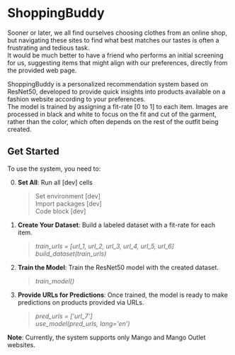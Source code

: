 # ShoppingBuddy
Sooner or later, we all find ourselves choosing clothes from an online shop, but navigating these sites to find what best matches our tastes is often a frustrating and tedious task.   
It would be much better to have a friend who performs an initial screening for us, suggesting items that might align with our preferences, directly from the provided web page.
  
ShoppingBuddy is a personalized recommendation system based on ResNet50, developed to provide quick insights into products available on a fashion website according to your preferences.  
The model is trained by assigning a fit-rate [0 to 1] to each item. Images are processed in black and white to focus on the fit and cut of the garment, rather than the color, which often depends on the rest of the outfit being created.

## Get Started

To use the system, you need to:

0. **Set All**: Run all [dev] cells
   >Set environment [dev]  
    Import packages [dev]  
    Code block [dev]
1. **Create Your Dataset**: Build a labeled dataset with a fit-rate for each item.
   >_train_urls = [url_1, url_2, url_3, url_4, url_5, url_6]_  
    _build_dataset(train_urls)_
2. **Train the Model**: Train the ResNet50 model with the created dataset.  
   > _train_model()_
3. **Provide URLs for Predictions**: Once trained, the model is ready to make predictions on products provided via URLs.
   >_pred_urls = ['url_7']_  
    _use_model(pred_urls, lang='en')_

**Note**: Currently, the system supports only Mango and Mango Outlet websites.

